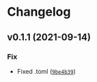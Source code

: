 # Changelog

<!--next-version-placeholder-->

## v0.1.1 (2021-09-14)
### Fix
* Fixed .toml ([`9be4b39`](https://github.com/Snbnv/OAI_KPA_MKU/commit/9be4b39278fbbf1f22001da2761d8b699241aa8b))
